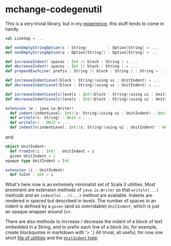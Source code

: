 # mchange-codegenutil

This is a very trivial library, but in my [experience](https://github.com/swaldman/mchange-commons-java/tree/master/src/main/java/com/mchange/v2/codegen), this stuff
tends to come in handy.

```scala
val LineSep = ...

def nonEmptyStringOption(s : String)         : Option[String] = ...
def nonEmptyStringOption(o : Option[String]) : Option[String] = ...

def increaseIndent( spaces : Int )( block : String ) = ...
def decreaseIndent( spaces : Int )( block : String ) = ...
def prependEachLine( prefix : String )( block : String ) : String = ...

def increaseIndentLevel(block : String)(using ui : UnitIndent) = ...
def decreaseIndentLevel(block : String)(using ui : UnitIndent) = ...

def increaseIndentLevels(levels : Int)(block : String)(using ui : UnitIndent) = ...
def decreaseIndentLevels(levels : Int)(block : String)(using ui : UnitIndent) = ...

extension (w : java.io.Writer)
  def indent(indentLevel: Int)(s: String)(using ui : UnitIndent) : Unit = ...
  def writeln(s: String) : Unit = ...
  def writeln() : Unit = ...
  def indentln(indentLevel: Int)(s: String)(using ui : UnitIndent) : Unit = ...
```
and

```scala
object UnitIndent:
  def fromInt(i : Int) : UnitIndent = i
  given UnitIndent = 2
opaque type UnitIndent = Int

extension (i : UnitIndent)
  def toInt : Int = i
```

What's here now is an extremely minimalist set of Scala 3 utilities.
Most prominent are extension methods of `java.io.Writer` so that
`writeln(...)` methods and an `indentln(...)(...)` method are available.
Indents are rendered in spaced but described in levels. The number of
spaces in an indent is defined by a `given` (and so overridable) `UnitIndent`,
which is just an opaque wrapper around `Int`.

There are also methods to increase / decrease the indent of a block
of text embedded in a String, and to prefix each line of a block
(to, for example, create blockquotes in markdown with '> '.) All
trivial, all useful, for now one short [file of utilities](https://github.com/swaldman/mchange-codegenutil/blob/main/src/main/scala/com/mchange/codegenutil/core.scala)
and the [`UnitIndent` type](https://github.com/swaldman/mchange-codegenutil/blob/main/src/main/scala/com/mchange/codegenutil/UnitIndent.scala).